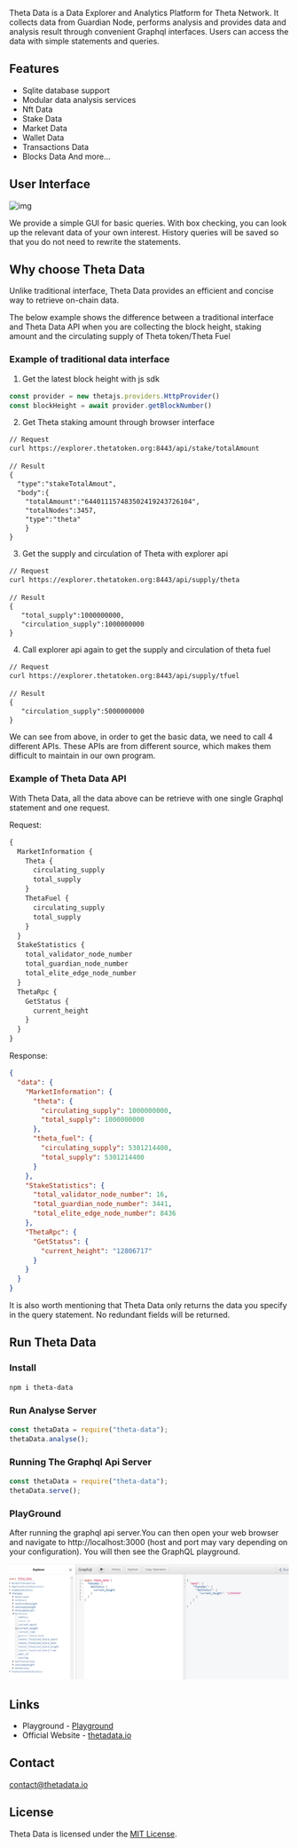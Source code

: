 Theta Data is a Data Explorer and Analytics Platform for Theta Network.
It collects data from Guardian Node, performs analysis and provides data and analysis result through convenient Graphql interfaces.
Users can access the data with simple statements and queries.

## Features
* Sqlite database support
* Modular data analysis services
* Nft Data
* Stake Data
* Market Data
* Wallet Data
* Transactions Data
* Blocks Data
And more...

## User Interface

![img](https://docs.thetadata.io/img/playground.png)

We provide a simple GUI for basic queries. With box checking, you can look up the relevant data of your own interest. History queries will be saved so that you do not need to rewrite the statements.

## Why choose Theta Data

Unlike traditional interface, Theta Data provides an efficient and concise way to retrieve on-chain data.

The below example shows the difference between a traditional interface and Theta Data API when you are collecting the block height, staking amount and the circulating supply of Theta token/Theta Fuel

### Example of traditional data interface

1. Get the latest block height with js sdk

```javascript
const provider = new thetajs.providers.HttpProvider()
const blockHeight = await provider.getBlockNumber()
```

2. Get Theta staking amount through browser interface

```shell
// Request
curl https://explorer.thetatoken.org:8443/api/stake/totalAmount

// Result
{
  "type":"stakeTotalAmout",
  "body":{
    "totalAmount":"644011157483502419243726104",
    "totalNodes":3457,
    "type":"theta"
    }
}
```

3. Get the supply and circulation of Theta with explorer api

```shell
// Request
curl https://explorer.thetatoken.org:8443/api/supply/theta

// Result
{
   "total_supply":1000000000,
   "circulation_supply":1000000000
}
```

4. Call explorer api again to get the supply and circulation of theta fuel

```shell
// Request
curl https://explorer.thetatoken.org:8443/api/supply/tfuel

// Result
{
   "circulation_supply":5000000000
}
```

We can see from above, in order to get the basic data, we need to call 4 different APIs. These APIs are from different source, which makes them difficult to maintain in our own program.

### Example of Theta Data API

With Theta Data, all the data above can be retrieve with one single Graphql statement and one request.

Request:

```graphql
{
  MarketInformation {
    Theta {
      circulating_supply
      total_supply
    }
    ThetaFuel {
      circulating_supply
      total_supply
    }
  }
  StakeStatistics {
    total_validator_node_number
    total_guardian_node_number
    total_elite_edge_node_number
  }
  ThetaRpc {
    GetStatus {
      current_height
    }
  }
}
```

Response:

```json
{
  "data": {
    "MarketInformation": {
      "theta": {
        "circulating_supply": 1000000000,
        "total_supply": 1000000000
      },
      "theta_fuel": {
        "circulating_supply": 5301214400,
        "total_supply": 5301214400
      }
    },
    "StakeStatistics": {
      "total_validator_node_number": 16,
      "total_guardian_node_number": 3441,
      "total_elite_edge_node_number": 8436
    },
    "ThetaRpc": {
      "GetStatus": {
        "current_height": "12806717"
      }
    }
  }
}
```

It is also worth mentioning that Theta Data only returns the data you specify in the query statement. No redundant fields will be returned.

## Run Theta Data

### Install
```bash
npm i theta-data
```

### Run Analyse Server
```javascript
const thetaData = require("theta-data");
thetaData.analyse();
```

### Running The Graphql Api Server
```javascript
const thetaData = require("theta-data");
thetaData.serve();
```

### PlayGround

After running the graphql api server.You can then open your web browser and navigate to http://localhost:3000 (host and port may vary depending on your configuration). You will then see the GraphQL playground.

![avatar](https://github.com/larryro/image/blob/main/playground_20211101112605.png?raw=true)


## Links
* Playground - [Playground](http://playground.thetadata.io/)
* Official Website - [thetadata.io](https://www.thetadata.io/)


## Contact

contact@thetadata.io

## License

Theta Data  is licensed under the [MIT License](https://opensource.org/licenses/MIT).
